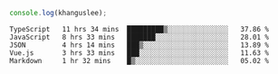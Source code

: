 ```js
console.log(khanguslee);
```

<!--START_SECTION:waka-->
```text
TypeScript   11 hrs 34 mins  █████████▒░░░░░░░░░░░░░░░   37.86 % 
JavaScript   8 hrs 33 mins   ███████░░░░░░░░░░░░░░░░░░   28.01 % 
JSON         4 hrs 14 mins   ███▒░░░░░░░░░░░░░░░░░░░░░   13.89 % 
Vue.js       3 hrs 33 mins   ███░░░░░░░░░░░░░░░░░░░░░░   11.63 % 
Markdown     1 hr 32 mins    █▒░░░░░░░░░░░░░░░░░░░░░░░   05.02 % 
```
<!--END_SECTION:waka-->

<!--
**khanguslee/khanguslee** is a ✨ _special_ ✨ repository because its `README.md` (this file) appears on your GitHub profile.

Here are some ideas to get you started:

- 🔭 I’m currently working on ...
- 🌱 I’m currently learning ...
- 👯 I’m looking to collaborate on ...
- 🤔 I’m looking for help with ...
- 💬 Ask me about ...
- 📫 How to reach me: ...
- 😄 Pronouns: ...
- ⚡ Fun fact: ...
-->
